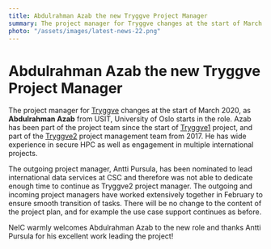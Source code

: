 ```yaml
---
title: Abdulrahman Azab the new Tryggve Project Manager
summary: The project manager for Tryggve changes at the start of March 2020, as Abdulrahman Azab from USIT, University of Oslo starts in the role. Azab has been part of the project team since the start of Tryggve1 project, and part of the Tryggve2 project management team from 2017. NeIC warmly welcomes Abdulrahman Azab to the new role!
photo: "/assets/images/latest-news-22.png"
---
```


Abdulrahman Azab the new Tryggve Project Manager
===============================

The project manager for [Tryggve](https://neic.no/tryggve/) changes at the start of March 2020, as **Abdulrahman Azab** from USIT, University of Oslo starts in the role. Azab has been part of the project team since the start of [Tryggve1](https://neic.no/tryggve1/) project, and part of the [Tryggve2](https://neic.no/tryggve2/) project management team from 2017. He has wide experience in secure HPC as well as engagement in multiple international projects. 

The outgoing project manager, Antti Pursula, has been nominated to lead international data services at CSC and therefore was not able to dedicate enough time to continue as Tryggve2 project manager. The outgoing and incoming project managers have worked extensively together in February to ensure smooth transition of tasks. There will be no change to the content of the project plan, and for example the use case support continues as before. 

NeIC warmly welcomes Abdulrahman Azab to the new role and thanks Antti Pursula for his excellent work leading the project!
